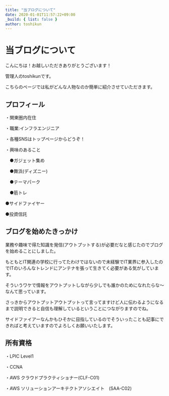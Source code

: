 ```yaml
---
title: "当ブログについて"
date: 2020-01-01T11:57:22+09:00
_build: { list: false }
author: toshikun
---
```

# 当ブログについて
こんにちは！お越しいただきありがとうございます！

管理人のtoshikunです。

こちらのページでは私がどんな人物なのか簡単に紹介させていただきます。


## プロフィール

・関東圏内在住

・職業:インフラエンジニア

・各種SNSはトップページからどうぞ！

・興味のあること

　●ガジェット集め

　●舞浜(ディズニー)

　●テーマパーク

　●筋トレ
  
  ●サイドファイヤー

  ●投資信託

## 

## ブログを始めたきっかけ

業務や趣味で得た知識を発信(アウトプットする)が必要だなと感じたのでブログを始めることにしました。

もともとIT関連の学校に行ってたわけではないので未経験でIT業界に参入したのでITのいろんなトレンドにアンテナを張って生きてく必要がある気がしています。

そういうワケで情報をアウトプットしながら少しでも誰かのためになれたらな～なんて思っています。

さっきからアウトプットアウトプットって言ってますけど人に伝わるようになるまで説明できると自信も理解しているということにつながりますのでね。

サイドファイアーなんかもひそかに目指しているのでそういったことも記事にできればと考えていますのでよろしくお願いいたします。

## 所有資格

・LPIC Level1

・CCNA

・AWS クラウドプラクティショナー(CLF-C01)

・AWS ソリューションアーキテクトアソシエイト　(SAA-C02)


